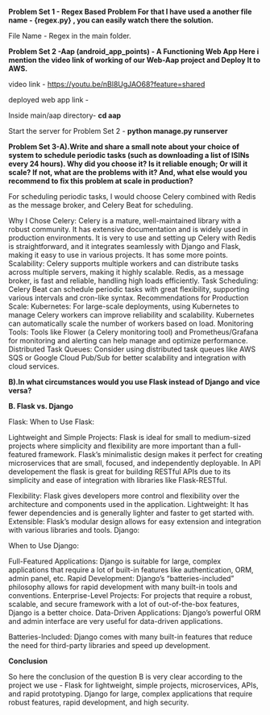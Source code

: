 **Problem Set 1 - Regex Based Problem 
For that I have used a another file name - {regex.py} , you can easily watch there the solution.**

File Name - Regex in the main folder.


**Problem Set 2 -Aap (android_app_points) - A Functioning Web App
Here i mention the video link of working of our Web-Aap project and Deploy It to AWS.**

video link - https://youtu.be/nBl8UgJAO68?feature=shared

deployed web app link - 

Inside main/aap directory-
**cd aap**

Start the server for Problem Set 2 -
**python manage.py runserver**




**Problem Set 3-A).Write and share a small note about your choice of system to schedule
                    periodic tasks (such as downloading a list of ISINs every 24 hours). Why did
                    you choose it? Is it reliable enough; Or will it scale? If not, what are the
                    problems with it? And, what else would you recommend to fix this problem at
                    scale in production?**

For scheduling periodic tasks, I would choose Celery combined with Redis as the message broker, and Celery Beat for scheduling.

Why I Chose Celery:
Celery is a mature, well-maintained library with a robust community. It has extensive documentation and is widely used in production environments.
It is very to use and setting up Celery with Redis is straightforward, and it integrates seamlessly with Django and Flask, making it easy to use in various projects. It has some more points.
Scalability: Celery supports multiple workers and can distribute tasks across multiple servers, making it highly scalable. Redis, as a message broker, is fast and reliable, handling high loads efficiently.
Task Scheduling: Celery Beat can schedule periodic tasks with great flexibility, supporting various intervals and cron-like syntax.
Recommendations for Production Scale:
Kubernetes: For large-scale deployments, using Kubernetes to manage Celery workers can improve reliability and scalability. Kubernetes can automatically scale the number of workers based on load.
Monitoring Tools: Tools like Flower (a Celery monitoring tool) and Prometheus/Grafana for monitoring and alerting can help manage and optimize performance.
Distributed Task Queues: Consider using distributed task queues like AWS SQS or Google Cloud Pub/Sub for better scalability and integration with cloud services.

**B).In what circumstances would you use Flask instead of Django and vice versa?**

**B. Flask vs. Django**

Flask:
When to Use Flask:

Lightweight and Simple Projects: Flask is ideal for small to medium-sized projects where simplicity and flexibility are more important than a full-featured framework.
Flask’s minimalistic design makes it perfect for creating microservices that are small, focused, and independently deployable.
In API developement the flask is great for building RESTful APIs due to its simplicity and ease of integration with libraries like Flask-RESTful.

Flexibility: Flask gives developers more control and flexibility over the architecture and components used in the application.
Lightweight: It has fewer dependencies and is generally lighter and faster to get started with.
Extensible: Flask’s modular design allows for easy extension and integration with various libraries and tools.
Django:

When to Use Django:

Full-Featured Applications: Django is suitable for large, complex applications that require a lot of built-in features like authentication, ORM, admin panel, etc.
Rapid Development: Django’s “batteries-included” philosophy allows for rapid development with many built-in tools and conventions.
Enterprise-Level Projects: For projects that require a robust, scalable, and secure framework with a lot of out-of-the-box features, Django is a better choice.
Data-Driven Applications: Django’s powerful ORM and admin interface are very useful for data-driven applications.

Batteries-Included: Django comes with many built-in features that reduce the need for third-party libraries and speed up development.

**Conclusion**

So here the conclusion of the question B is very clear according to the project we use -
Flask for lightweight, simple projects, microservices, APIs, and rapid prototyping.
Django for large, complex applications that require robust features, rapid development, and high security.

